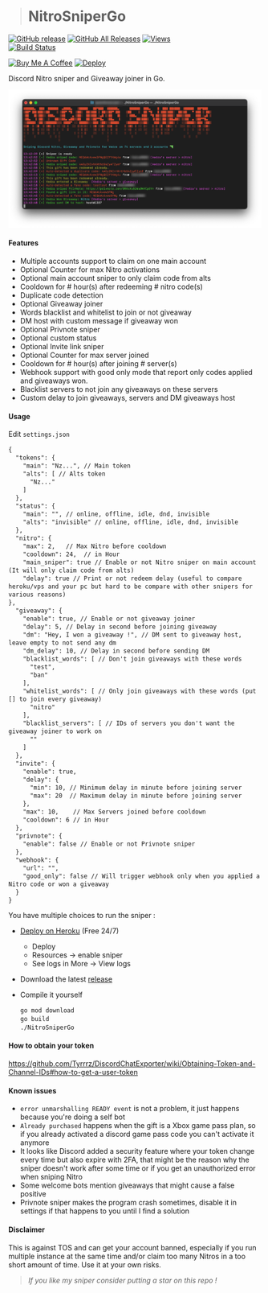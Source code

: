 > # NitroSniperGo

[![GitHub release](https://img.shields.io/github/release/Vedzaa/NitroSniperGo.svg?style=flat)](https://github.com/Vedzaa/NitroSniperGo/releases)
[![GitHub All Releases](https://img.shields.io/github/downloads/vedza/NitroSniperGo/total?style=flat)](https://github.com/vedza/NitroSniperGo/releases)
[![Views](https://hits.seeyoufarm.com/api/count/incr/badge.svg?url=https://github.com/Vedza/NitroSniperGo&title=Views)](https://github.com/Vedza/NitroSniperGo)     
[![Build Status](https://travis-ci.com/Vedza/NitroSniperGo.svg?branch=master)](https://travis-ci.com/Vedza/NitroSniperGo)

<a href="https://www.buymeacoffee.com/Vedza" target="_blank"><img src="https://cdn.buymeacoffee.com/buttons/default-orange.png" alt="Buy Me A Coffee" height="32" width="140"></a>
[![Deploy](https://www.herokucdn.com/deploy/button.svg)](https://heroku.com/deploy?template=https://github.com/Vedza/NitroSniperGo/tree/heroku)

Discord Nitro sniper and Giveaway joiner in Go.

![Screenshot](screenshot.png)

#### Features 
* Multiple accounts support to claim on one main account
* Optional Counter for max Nitro activations
* Optional main account sniper to only claim code from alts
* Cooldown for # hour(s) after redeeming # nitro code(s)
* Duplicate code detection
* Optional Giveaway joiner
* Words blacklist and whitelist to join or not giveaway
* DM host with custom message if giveaway won
* Optional Privnote sniper
* Optional custom status
* Optional Invite link sniper
* Optional Counter for max server joined
* Cooldown for # hour(s) after joining # server(s)
* Webhook support with good only mode that report only codes applied and giveaways won.
* Blacklist servers to not join any giveaways on these servers
* Custom delay to join giveaways, servers and DM giveaways host

#### Usage

Edit `settings.json`
``` json5
{
  "tokens": {
    "main": "Nz...", // Main token
    "alts": [ // Alts token
      "Nz..."
    ]
  },
  "status": {
    "main": "", // online, offline, idle, dnd, invisible
    "alts": "invisible" // online, offline, idle, dnd, invisible
  },
  "nitro": {
    "max": 2,   // Max Nitro before cooldown
    "cooldown": 24,  // in Hour
    "main_sniper": true // Enable or not Nitro sniper on main account (It will only claim code from alts)
    "delay": true // Print or not redeem delay (useful to compare heroku/vps and your pc but hard to be compare with other snipers for various reasons)
},
  "giveaway": {
    "enable": true, // Enable or not giveaway joiner
    "delay": 5, // Delay in second before joining giveaway
    "dm": "Hey, I won a giveaway !", // DM sent to giveaway host, leave empty to not send any dm
    "dm_delay": 10, // Delay in second before sending DM
    "blacklist_words": [ // Don't join giveaways with these words
      "test",
      "ban"
    ],
    "whitelist_words": [ // Only join giveaways with these words (put [] to join every giveaway)
      "nitro"
    ],
    "blacklist_servers": [ // IDs of servers you don't want the giveaway joiner to work on
      ""  
    ]
  },
  "invite": {
    "enable": true,
    "delay": {
      "min": 10, // Minimum delay in minute before joining server
      "max": 20  // Maximum delay in minute before joining server
    },
    "max": 10,    // Max Servers joined before cooldown
    "cooldown": 6 // in Hour
  },
  "privnote": {
    "enable": false // Enable or not Privnote sniper
  },
  "webhook": {
    "url": "",
    "good_only": false // Will trigger webhook only when you applied a Nitro code or won a giveaway
  }
}
```

You have multiple choices to run the sniper : 

- [Deploy on Heroku](https://heroku.com/deploy?template=https://github.com/Vedza/NitroSniperGo/tree/heroku) (Free 24/7)
   * Deploy
   * Resources -> enable sniper
   * See logs in More -> View logs

- Download the latest [release](https://github.com/Vedza/NitroSniperGo/releases)

- Compile it yourself
  ``` sh
  go mod download
  go build
  ./NitroSniperGo
  ```
 
#### How to obtain your token
https://github.com/Tyrrrz/DiscordChatExporter/wiki/Obtaining-Token-and-Channel-IDs#how-to-get-a-user-token

#### Known issues
* `error unmarshalling READY event` is not a problem, it just happens because you're doing a self bot
* `Already purchased` happens when the gift is a Xbox game pass plan, so if you already activated a discord game pass code you can't activate it anymore
* It looks like Discord added a security feature where your token change every time but also expire with 2FA, that might be the reason why the sniper doesn't work after some time or if you get an unauthorized error when sniping Nitro
* Some welcome bots mention giveaways that might cause a false positive
* Privnote sniper makes the program crash sometimes, disable it in settings if that happens to you until I find a solution

#### Disclaimer
This is against TOS and can get your account banned, especially if you run multiple instance at the same time and/or claim too many Nitros in a too short amount of time. Use it at your own risks.

> *If you like my sniper consider putting a star on this repo !*
